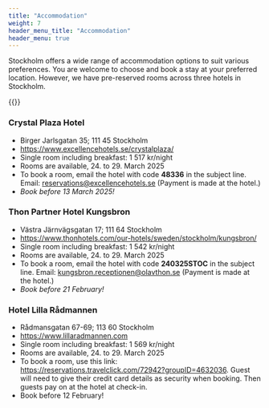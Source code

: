 ```yaml
---
title: "Accommodation"
weight: 7
header_menu_title: "Accommodation"
header_menu: true
---
```

Stockholm offers a wide range of accommodation options to suit various preferences. You are welcome to choose and book a stay at your preferred location. However, we have pre-reserved rooms across three hotels in Stockholm.

{{<extlink icon="fa fa-external-link" text="Map with the hotels listed below" href="https://umap.openstreetmap.de/en/map/hotels-stockholm_79907#13/59.3506/18.0596">}}


### Crystal Plaza Hotel  

- Birger Jarlsgatan 35; 111 45 Stockholm
- https://www.excellencehotels.se/crystalplaza/
- Single room including breakfast: 1 517 kr/night
- Rooms are available, 24. to 29. March 2025
- To book a room, email the hotel with code **48336** in the subject line.
Email: [reservations@excellencehotels.se](reservations@excellencehotels.se)
(Payment is made at the hotel.)
- *Book before 13 March 2025!*

### Thon Partner Hotel Kungsbron

- Västra Järnvägsgatan 17; 111 64 Stockholm
- https://www.thonhotels.com/our-hotels/sweden/stockholm/kungsbron/
- Single room including breakfast: 1 542 kr/night
- Rooms are available, 24. to 29. March 2025
- To book a room, email the hotel with code **240325STOC** in the subject line.
Email: [kungsbron.receptionen@olavthon.se](kungsbron.receptionen@olavthon.se)
(Payment is made at the hotel.)
- *Book before 21 February!*

### Hotel Lilla Rådmannen

- Rådmansgatan 67-69; 113 60 Stockholm
- https://www.lillaradmannen.com
- Single room including breakfast: 1 569 kr/night
- Rooms are available, 24. to 29. March 2025
- To book a room, use this link: https://reservations.travelclick.com/72942?groupID=4632036. Guest will need to give their credit card details as security when booking. Then guests pay on at the hotel at check-in.
- Book before 12 February!

